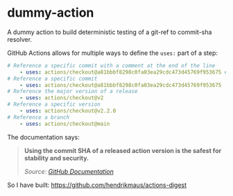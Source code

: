 # dummy-action

A dummy action to build deterministic testing of a git-ref to commit-sha resolver.

GitHub Actions allows for multiple ways to define the `uses:` part of a step:

```yaml
# Reference a specific commit with a comment at the end of the line
    - uses: actions/checkout@a81bbbf8298c0fa03ea29cdc473d45769f953675 # v2.4.0
# Reference a specific commit
    - uses: actions/checkout@a81bbbf8298c0fa03ea29cdc473d45769f953675
# Reference the major version of a release
    - uses: actions/checkout@v2
# Reference a specific version
    - uses: actions/checkout@v2.2.0
# Reference a branch
    - uses: actions/checkout@main
```

The documentation says:

> **Using the commit SHA of a released action version is the safest for stability and security.**
> 
> _Source: [GitHub Documentation]_

[GitHub Documentation]: https://docs.github.com/en/actions/learn-github-actions/workflow-syntax-for-github-actions#jobsjob_idstepsuses

So I have built: https://github.com/hendrikmaus/actions-digest
